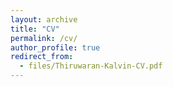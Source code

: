 ```yaml
---
layout: archive
title: "CV"
permalink: /cv/
author_profile: true
redirect_from:
  - files/Thiruwaran-Kalvin-CV.pdf
---
```

